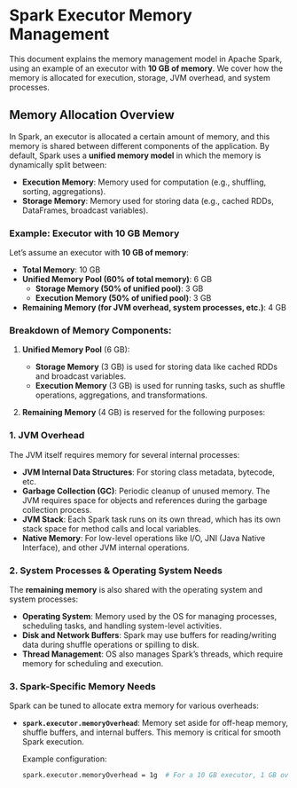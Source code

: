 # Spark Executor Memory Management

This document explains the memory management model in Apache Spark, using an example of an executor with **10 GB of memory**. We cover how the memory is allocated for execution, storage, JVM overhead, and system processes.

## Memory Allocation Overview

In Spark, an executor is allocated a certain amount of memory, and this memory is shared between different components of the application. By default, Spark uses a **unified memory model** in which the memory is dynamically split between:

- **Execution Memory**: Memory used for computation (e.g., shuffling, sorting, aggregations).
- **Storage Memory**: Memory used for storing data (e.g., cached RDDs, DataFrames, broadcast variables).

### Example: Executor with 10 GB Memory

Let’s assume an executor with **10 GB of memory**:

- **Total Memory**: 10 GB
- **Unified Memory Pool (60% of total memory)**: 6 GB
  - **Storage Memory (50% of unified pool)**: 3 GB
  - **Execution Memory (50% of unified pool)**: 3 GB
- **Remaining Memory (for JVM overhead, system processes, etc.)**: 4 GB

### Breakdown of Memory Components:

1. **Unified Memory Pool** (6 GB):
   - **Storage Memory** (3 GB) is used for storing data like cached RDDs and broadcast variables.
   - **Execution Memory** (3 GB) is used for running tasks, such as shuffle operations, aggregations, and transformations.

2. **Remaining Memory** (4 GB) is reserved for the following purposes:

### 1. JVM Overhead

The JVM itself requires memory for several internal processes:

- **JVM Internal Data Structures**: For storing class metadata, bytecode, etc.
- **Garbage Collection (GC)**: Periodic cleanup of unused memory. The JVM requires space for objects and references during the garbage collection process.
- **JVM Stack**: Each Spark task runs on its own thread, which has its own stack space for method calls and local variables.
- **Native Memory**: For low-level operations like I/O, JNI (Java Native Interface), and other JVM internal operations.

### 2. System Processes & Operating System Needs

The **remaining memory** is also shared with the operating system and system processes:

- **Operating System**: Memory used by the OS for managing processes, scheduling tasks, and handling system-level activities.
- **Disk and Network Buffers**: Spark may use buffers for reading/writing data during shuffle operations or spilling to disk.
- **Thread Management**: OS also manages Spark’s threads, which require memory for scheduling and execution.

### 3. Spark-Specific Memory Needs

Spark can be tuned to allocate extra memory for various overheads:

- **`spark.executor.memoryOverhead`**: Memory set aside for off-heap memory, shuffle buffers, and internal buffers. This memory is critical for smooth Spark execution.
  
  Example configuration:
  ```bash
  spark.executor.memoryOverhead = 1g  # For a 10 GB executor, 1 GB overhead is allocated by default.
